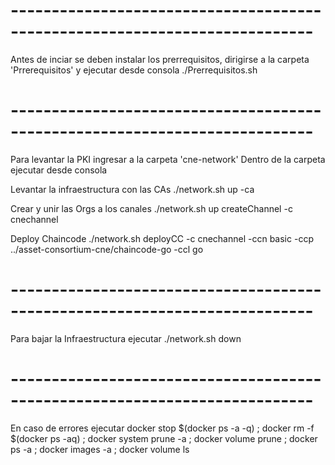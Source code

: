 # ---------------------------------------------------------------------------
Antes de inciar se deben instalar los prerrequisitos, dirigirse a la carpeta 'Prrerequisitos' y ejecutar desde consola
./Prerrequisitos.sh

# ---------------------------------------------------------------------------
Para levantar la PKI ingresar a la carpeta 'cne-network'
Dentro de la carpeta ejecutar desde consola

Levantar la infraestructura con las CAs
./network.sh up -ca 

Crear y unir las Orgs a los canales
 ./network.sh up createChannel -c cnechannel

 Deploy Chaincode
 ./network.sh deployCC -c cnechannel -ccn basic -ccp ../asset-consortium-cne/chaincode-go -ccl go

# ---------------------------------------------------------------------------
Para bajar la Infraestructura ejecutar
./network.sh down

# ---------------------------------------------------------------------------
En caso de errores ejecutar
docker stop $(docker ps -a -q)  ; docker rm -f $(docker ps -aq) ; docker system prune -a ; docker volume prune ; docker ps -a ; docker images -a ; docker volume ls
